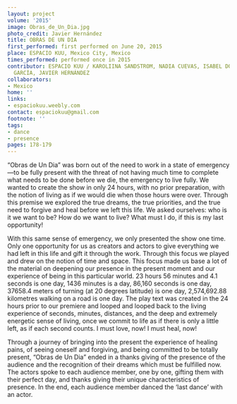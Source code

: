 ```yaml
---
layout: project
volume: '2015'
image: Obras_de_Un_Dia.jpg
photo_credit: Javier Hernández
title: OBRAS DE UN DIA
first_performed: first performed on June 20, 2015
place: ESPACIO KUU, Mexico City, Mexico
times_performed: performed once in 2015
contributor: ESPACIO KUU / KAROLIINA SANDSTROM, NADIA CUEVAS, ISABEL DOMÍNGUEZ, ESTEFANNY
  GARCÍA, JAVIER HERNÁNDEZ
collaborators:
- Mexico
home: ''
links:
- espaciokuu.weebly.com
contact: espaciokuu@gmail.com
footnote: ''
tags:
- dance
- presence
pages: 178-179
---
```


“Obras de Un Dia” was born out of the need to work in a state of emergency—to be fully present with the threat of not having much time to complete what needs to be done before we die, the emergency to live fully. We wanted to create the show in only 24 hours, with no prior preparation, with the notion of living as if we would die when those hours were over. Through this premise we explored the true dreams, the true priorities, and the true need to forgive and heal before we left this life. We asked ourselves: who is it we want to be? How do we want to live? What must I do, if this is my last opportunity!

With this same sense of emergency, we only presented the show one time. Only one opportunity for us as creators and actors to give everything we had left in this life and gift it through the work. Through this focus we played and drew on the notion of time and space. This focus made us base a lot of the material on deepening our presence in the present moment and our experience of being in this particular world. 23 hours 56 minutes and 4.1 seconds is one day, 1436 minutes is a day, 86,160 seconds is one day, 37658.4 meters of turning (at 20 degrees latitude) is one day, 2,574,692.88 kilometres walking on a road is one day. The play text was created in the 24 hours prior to our premiere and looped and looped back to the living experience of seconds, minutes, distances, and the deep and extremely energetic sense of living, once we commit to life as if there is only a little left, as if each second counts. I must love, now! I must heal, now!

Through a journey of bringing into the present the experience of healing pains, of seeing oneself and forgiving, and being committed to be totally present, “Obras de Un Dia” ended in a thanks giving of the presence of the audience and the recognition of their dreams which must be fulfilled now. The actors spoke to each audience member, one by one, gifting them with their perfect day, and thanks giving their unique characteristics of presence. In the end, each audience member danced the ‘last dance’ with an actor.
